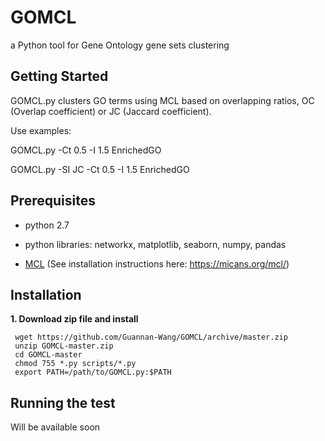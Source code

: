 # GOMCL
a Python tool for Gene Ontology gene sets clustering

## Getting Started
GOMCL.py clusters GO terms using MCL based on overlapping ratios, OC (Overlap coefficient) or JC (Jaccard coefficient). 

Use examples:

GOMCL.py -Ct 0.5 -I 1.5 EnrichedGO

GOMCL.py -SI JC -Ct 0.5 -I 1.5 EnrichedGO

## Prerequisites
* python 2.7

* python libraries: networkx, matplotlib, seaborn, numpy, pandas

* [MCL](https://micans.org/mcl/index.html) (See installation instructions here: https://micans.org/mcl/)

## Installation
**1. Download zip file and install**
```
 wget https://github.com/Guannan-Wang/GOMCL/archive/master.zip
 unzip GOMCL-master.zip
 cd GOMCL-master
 chmod 755 *.py scripts/*.py
 export PATH=/path/to/GOMCL.py:$PATH 
```

## Running the test

Will be available soon
